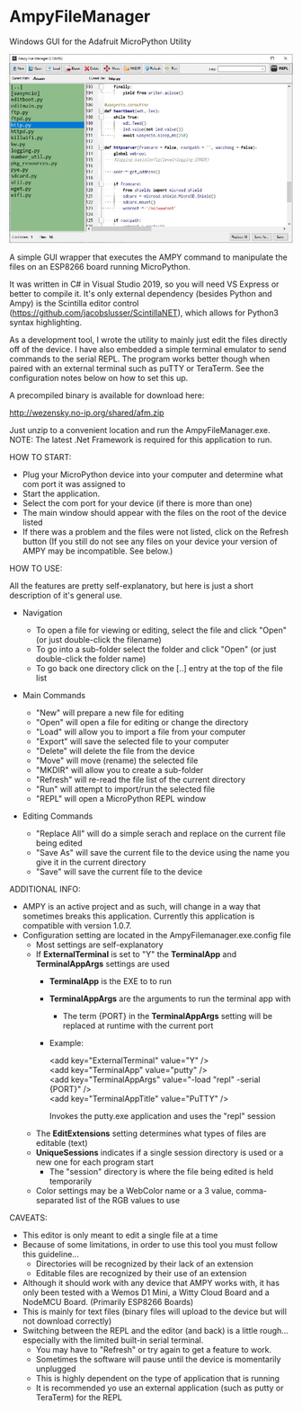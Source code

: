 # AmpyFileManager
Windows GUI for the Adafruit MicroPython Utility
<p align="center">
  <img src="https://github.com/joewez/AmpyFileManager/blob/master/afm.jpg" alt="Screenshot"/>
</p>

A simple GUI wrapper that executes the AMPY command to manipulate the files on an ESP8266 board running MicroPython.

It was written in C# in Visual Studio 2019, so you will need VS Express or better to compile it.  It's only external dependency (besides Python and Ampy) is the Scintilla editor control (https://github.com/jacobslusser/ScintillaNET), which allows for Python3 syntax highlighting.

As a development tool, I wrote the utility to mainly just edit the files directly off of the device.  I have also embedded a simple terminal emulator to send commands to the serial REPL.  The program works better though when paired with an external terminal such as puTTY or TeraTerm.  See the configuration notes below on how to set this up.

A precompiled binary is available for download here:

  http://wezensky.no-ip.org/shared/afm.zip
  
Just unzip to a convenient location and run the AmpyFileManager.exe. NOTE: The latest .Net Framework is required for this application to run.

HOW TO START:

- Plug your MicroPython device into your computer and determine what com port it was assigned to
- Start the application.
- Select the com port for your device (if there is more than one)
- The main window should appear with the files on the root of the device listed
- If there was a problem and the files were not listed, click on the Refresh button
  (If you still do not see any files on your device your version of AMPY may be incompatible.  See below.)

HOW TO USE:

All the features are pretty self-explanatory, but here is just a short description of it's general use.

- Navigation
  - To open a file for viewing or editing, select the file and click "Open" (or just double-click the filename)
  - To go into a sub-folder select the folder and click "Open" (or just double-click the folder name)
  - To go back one directory click on the [..] entry at the top of the file list
    
- Main Commands
  - "New" will prepare a new file for editing
  - "Open" will open a file for editing or change the directory
  - "Load" will allow you to import a file from your computer
  - "Export" will save the selected file to your computer
  - "Delete" will delete the file from the device
  - "Move" will move (rename) the selected file
  - "MKDIR" will allow you to create a sub-folder
  - "Refresh" will re-read the file list of the current directory
  - "Run" will attempt to import/run the selected file
  - "REPL" will open a MicroPython REPL window
  
- Editing Commands
  - "Replace All" will do a simple serach and replace on the current file being edited
  - "Save As" will save the current file to the device using the name you give it in the current directory
  - "Save" will save the current file to the device

ADDITIONAL INFO:

- AMPY is an active project and as such, will change in a way that sometimes breaks this application.  Currently this
  application is compatible with version 1.0.7.
- Configuration setting are located in the AmpyFilemanager.exe.config file
  - Most settings are self-explanatory
  - If <b>ExternalTerminal</b> is set to "Y" the <b>TerminalApp</b> and <b>TerminalAppArgs</b> settings are used
    - <b>TerminalApp</b> is the EXE to to run
    - <b>TerminalAppArgs</b> are the arguments to run the terminal app with
      - The term {PORT} in the <b>TerminalAppArgs</b> setting will be replaced at runtime with the current port
    - Example:

        <p>
        &lt;add key="ExternalTerminal" value="Y" /&gt;<br />
        &lt;add key="TerminalApp" value="putty" /&gt;<br />
        &lt;add key="TerminalAppArgs" value="-load &quot;repl&quot; -serial {PORT}" /&gt;<br />
        &lt;add key="TerminalAppTitle" value="PuTTY" /&gt;<br />
        </p>
        
        Invokes the putty.exe application and uses the "repl" session
  - The <b>EditExtensions</b> setting determines what types of files are editable (text)
  - <b>UniqueSessions</b> indicates if a single session directory is used or a new one for each program start
    - The "session" directory is where the file being edited is held temporarily
  - Color settings may be a WebColor name or a 3 value, comma-separated list of the RGB values to use

CAVEATS:

- This editor is only meant to edit a single file at a time
- Because of some limitations, in order to use this tool you must follow this guideline...
    - Directories will be recognized by their lack of an extension
    - Editable files are recognized by their use of an extension 
- Although it should work with any device that AMPY works with, it has only been tested with a Wemos D1 Mini, a Witty Cloud Board and a NodeMCU Board. (Primarily ESP8266 Boards)
- This is mainly for text files (binary files will upload to the device but will not download correctly)
- Switching between the REPL and the editor (and back) is a little rough... especially with the limited built-in serial terminal.  
    - You may have to "Refresh" or try again to get a feature to work.
    - Sometimes the software will pause until the device is momentarily unplugged
    - This is highly dependent on the type of application that is running
	- It is recommended yo use an external application (such as putty or TeraTerm) for the REPL
